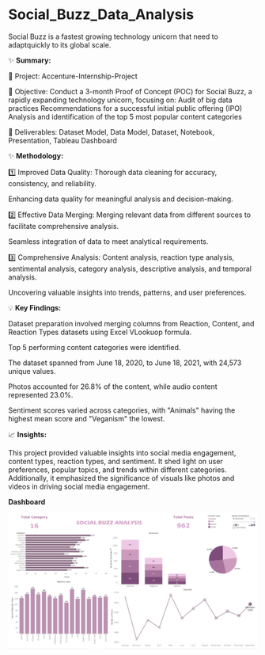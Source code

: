 # Social_Buzz_Data_Analysis
Social Buzz is a fastest growing technology unicorn that need to adaptquickly to its global scale.

✨ **Summary:**

🔹 Project: Accenture-Internship-Project

🔹 Objective: Conduct a 3-month Proof of Concept (POC) for Social Buzz, a rapidly expanding technology unicorn, focusing on:
Audit of big data practices
Recommendations for a successful initial public offering (IPO)
Analysis and identification of the top 5 most popular content categories

🔹 Deliverables: Dataset Model, Data Model, Dataset, Notebook, Presentation, Tableau Dashboard

✨ **Methodology:**

1️⃣ Improved Data Quality:
Thorough data cleaning for accuracy, consistency, and reliability.

Enhancing data quality for meaningful analysis and decision-making.

2️⃣ Effective Data Merging:
Merging relevant data from different sources to facilitate comprehensive analysis.

Seamless integration of data to meet analytical requirements.

3️⃣ Comprehensive Analysis:
Content analysis, reaction type analysis, sentimental analysis, category analysis, descriptive analysis, and temporal analysis.

Uncovering valuable insights into trends, patterns, and user preferences.

💡 **Key Findings:**

Dataset preparation involved merging columns from Reaction, Content, and Reaction Types datasets using Excel VLookuop formula.

Top 5 performing content categories were identified.

The dataset spanned from June 18, 2020, to June 18, 2021, with 24,573 unique values.

Photos accounted for 26.8% of the content, while audio content represented 23.0%.

Sentiment scores varied across categories, with "Animals" having the highest mean score and "Veganism" the lowest.

📈 **Insights:**

This project provided valuable insights into social media engagement, content types, reaction types, and sentiment. It shed light on user preferences, popular topics, and trends within different categories. Additionally, it emphasized the significance of visuals like photos and videos in driving social media engagement.

**Dashboard**

![Social Buzz Dashboard](https://github.com/divyanshi14/Social_Buzz_Data_Analysis/blob/main/Social%20Buzz%20Dashboard.png)
